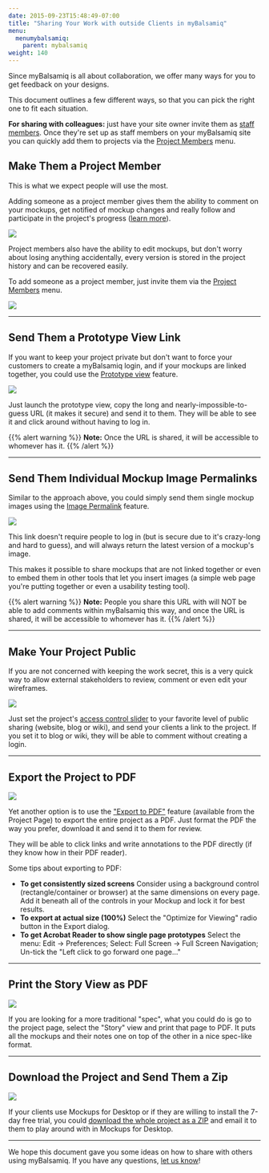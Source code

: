 ```yaml
---
date: 2015-09-23T15:48:49-07:00
title: "Sharing Your Work with outside Clients in myBalsamiq"
menu:
  menumybalsamiq:
    parent: mybalsamiq
weight: 140
---
```


Since myBalsamiq is all about collaboration, we offer many ways for you to get feedback on your designs.

This document outlines a few different ways, so that you can pick the right one to fit each situation.

**For sharing with colleagues:** just have your site owner invite them as [staff members](/mybalsamiq/sitesettings/#staff-members). Once they're set up as staff members on your myBalsamiq site you can quickly add them to projects via the [Project Members](/mybalsamiq/project/#adding-project-team-members) menu.

## Make Them a Project Member

This is what we expect people will use the most.

Adding someone as a project member gives them the ability to comment on your mockups, get notified of mockup changes and really follow and participate in the project's progress ([learn more](/mybalsamiq/communication/)).

![](//media.balsamiq.com/img/support/docs/myb/communication.png)

Project members also have the ability to edit mockups, but don't worry about losing anything accidentally, every version is stored in the project history and can be recovered easily.

To add someone as a project member, just invite them via the [Project Members](/mybalsamiq/project/#adding-project-team-members) menu.

![](//media.balsamiq.com/img/support/docs/myb/project-members.png)

* * *

## Send Them a Prototype View Link

If you want to keep your project private but don't want to force your customers to create a myBalsamiq login, and if your mockups are linked together, you could use the [Prototype view](/mybalsamiq/project/#mockup-views) feature.

![](//media.balsamiq.com/img/support/docs/myb/launchprototype.png)

Just launch the prototype view, copy the long and nearly-impossible-to-guess URL (it makes it secure) and send it to them. They will be able to see it and click around without having to log in.

{{% alert warning %}}
**Note:** Once the URL is shared, it will be accessible to whomever has it.
{{% /alert %}}

---

## Send Them Individual Mockup Image Permalinks

Similar to the approach above, you could simply send them single mockup images using the [Image Permalink](/mybalsamiq/mockup/#mockup-description-permalink-download) feature.

![](//media.balsamiq.com/img/support/docs/myb/mockup-info.png)

This link doesn't require people to log in (but is secure due to it's crazy-long and hard to guess), and will always return the latest version of a mockup's image.

This makes it possible to share mockups that are not linked together or even to embed them in other tools that let you insert images (a simple web page you're putting together or even a usability testing tool).

{{% alert warning %}}
**Note:** People you share this URL with will NOT be able to add comments within myBalsamiq this way, and once the URL is shared, it will be accessible to whomever has it.
{{% /alert %}}

* * *

## Make Your Project Public

If you are not concerned with keeping the work secret, this is a very quick way to allow external stakeholders to review, comment or even edit your wireframes.

![](//media.balsamiq.com/img/support/docs/myb/project-acl.png)

Just set the project's [access control slider](/mybalsamiq/project/#setting-access-control) to your favorite level of public sharing (website, blog or wiki), and send your clients a link to the project. If you set it to blog or wiki, they will be able to comment without creating a login.

* * *

## Export the Project to PDF

![](//media.balsamiq.com/img/support/docs/myb/project-manage.png)

Yet another option is to use the ["Export to PDF"](/mybalsamiq/project/#project-actions) feature (available from the Project Page) to export the entire project as a PDF. Just format the PDF the way you prefer, download it and send it to them for review.

They will be able to click links and write annotations to the PDF directly (if they know how in their PDF reader).

Some tips about exporting to PDF:

*   **To get consistently sized screens**
     Consider using a background control (rectangle/container or browser) at the same dimensions on every page. Add it beneath all of the controls in your Mockup and lock it for best results.
*   **To export at actual size (100%)**
     Select the "Optimize for Viewing" radio button in the Export dialog.
*   **To get Acrobat Reader to show single page prototypes**
     Select the menu: Edit -> Preferences; Select: Full Screen -> Full Screen Navigation; Un-tick the "Left click to go forward one page..."

* * *

## Print the Story View as PDF

![](//media.balsamiq.com/img/support/docs/myb/project-gridstorymap.png)

If you are looking for a more traditional "spec", what you could do is go to the project page, select the "Story" view and print that page to PDF. It puts all the mockups and their notes one on top of the other in a nice spec-like format.

* * *

## Download the Project and Send Them a Zip

![](//media.balsamiq.com/img/support/docs/myb/project-manage.png)

If your clients use Mockups for Desktop or if they are willing to install the 7-day free trial, you could [download the whole project as a ZIP](/mybalsamiq/project/#project-actions) and email it to them to play around with in Mockups for Desktop.

* * *

We hope this document gave you some ideas on how to share with others using myBalsamiq. If you have any questions, [let us know](http://community.balsamiq.com)!
